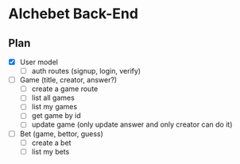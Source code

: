 # Alchebet Back-End

## Plan

* [X] User model
  * [ ] auth routes (signup, login, verify)
* [ ] Game (title, creator, answer?)
  * [ ] create a game route
  * [ ] list all games
  * [ ] list my games
  * [ ] get game by id
  * [ ] update game (only update answer and only creator can do it)
* [ ] Bet (game, bettor, guess)
  * [ ] create a bet
  * [ ] list my bets
